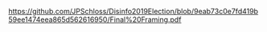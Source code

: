 https://github.com/JPSchloss/Disinfo2019Election/blob/9eab73c0e7fd419b59ee1474eea865d562616950/Final%20Framing.pdf
